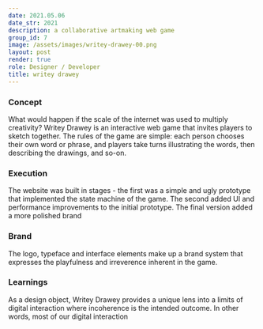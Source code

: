 ```yaml
---
date: 2021.05.06
date_str: 2021
description: a collaborative artmaking web game
group_id: 7
image: /assets/images/writey-drawey-00.png
layout: post
render: true
role: Designer / Developer
title: writey drawey
---
```

### Concept

What would happen if the scale of the internet was used to multiply creativity? Writey Drawey is an interactive web game that invites players to sketch together. The rules of the game are simple: each person chooses their own word or phrase, and players take turns illustrating the words, then describing the drawings, and so-on. 

### Execution

The website was built in stages - the first was a simple and ugly prototype that implemented the state machine of the game. The second added UI and performance improvements to the initial prototype. The final version added a more polished brand 

### Brand

The logo, typeface and interface elements make up a brand system that expresses the playfulness and irreverence inherent in the game. 

### Learnings

As a design object, Writey Drawey provides a unique lens into a limits of digital interaction where incoherence is the intended outcome. In other words, most of our digital interaction